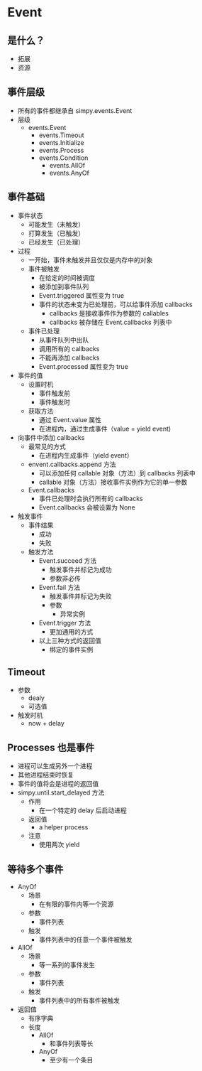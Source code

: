 # Event

## 是什么？

- 拓展
- 资源

## 事件层级

- 所有的事件都继承自 simpy.events.Event
- 层级
	- events.Event
		- events.Timeout
		- events.Initialize
		- events.Process
		- events.Condition
			- events.AllOf
			- events.AnyOf

## 事件基础

- 事件状态
	- 可能发生（未触发）
	- 打算发生（已触发）
	- 已经发生（已处理）
- 过程
	- 一开始，事件未触发并且仅仅是内存中的对象
	- 事件被触发
		- 在给定的时间被调度
		- 被添加到事件队列
		- Event.triggered 属性变为 true
		- 事件的状态未变为已处理前，可以给事件添加 callbacks
			- callbacks 是接收事件作为参数的 callables
			- callbacks 被存储在 Event.callbacks 列表中
	- 事件已处理
		- 从事件队列中出队
		- 调用所有的 callbacks
		- 不能再添加 callbacks
		- Event.processed 属性变为 true
- 事件的值
	- 设置时机
		- 事件触发前
		- 事件触发时
	- 获取方法
		- 通过 Event.value 属性
		- 在进程内，通过生成事件（value = yield event)
- 向事件中添加 callbacks
	- 最常见的方式
		- 在进程内生成事件（yield event）
	- envent.callbacks.append 方法
		- 可以添加任何 callable 对象（方法）到 callbacks 列表中
		- callable 对象（方法）接收事件实例作为它的单一参数
	- Event.callbacks
		- 事件已处理时会执行所有的 callbacks
		- Event.callbacks 会被设置为 None
- 触发事件
	- 事件结果
		- 成功
		- 失败
	- 触发方法
		- Event.succeed 方法
			- 触发事件并标记为成功
			- 参数非必传
		- Event.fail 方法
			- 触发事件并标记为失败
			- 参数
				- 异常实例
		- Event.trigger 方法
			- 更加通用的方式
		- 以上三种方式的返回值
			- 绑定的事件实例
## Timeout

- 参数
	- dealy
	- 可选值
- 触发时机
	- now + delay

##  Processes 也是事件

-  进程可以生成另外一个进程
- 其他进程结束时恢复
- 事件的值将会是进程的返回值
- simpy.until.start_delayed 方法
	- 作用 
		- 在一个特定的 delay 后启动进程
	- 返回值
		-  a helper process
	- 注意
		- 使用两次 yield

## 等待多个事件

- AnyOf
	- 场景
		- 在有限的事件内等一个资源
	- 参数
		- 事件列表
	- 触发
		- 事件列表中的任意一个事件被触发
- AllOf
	- 场景
		- 等一系列的事件发生
	- 参数
		- 事件列表
	- 触发
		- 事件列表中的所有事件被触发
- 返回值
	- 有序字典
	- 长度
		- AllOf
			- 和事件列表等长
		- AnyOf
			- 至少有一个条目